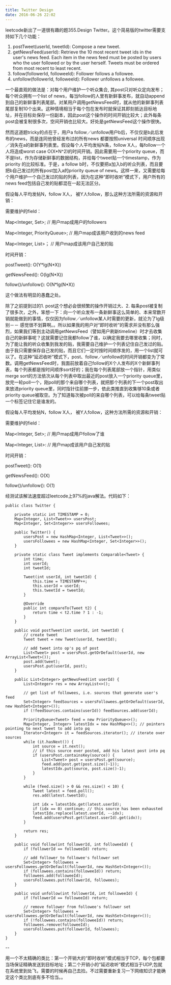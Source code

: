 ```yaml
---
title: Twitter Design
date: 2016-06-26 22:02
---
```


leetcode新出了一道很有趣的题355.Design Twitter。这个简易版的twitter需要支持如下几个功能：

1. postTweet(userId, tweetId): Compose a new tweet.
2. getNewsFeed(userId): Retrieve the 10 most recent tweet ids in the user's news feed. Each item in the news feed must be posted by users who the user followed or by the user herself. Tweets must be ordered from most recent to least recent.
3. follow(followerId, followeeId): Follower follows a followee.
4. unfollow(followerId, followeeId): Follower unfollows a followee.

一个最直观的做法是：对每个用户维护一个听众集合, 其post只对听众定向发布； 每个听众拥有一个list of news，每当follow的人里有新鲜事发布，就自动append到自己的新鲜事列表尾部。对某用户调用getNewsFeed时，就从他的新鲜事列表尾部复制10个出来。这种情境相当于每个包在发布时就保证其即刻抵达目标地址，并在目标处保存一份副本，因此post这个操作的时间开销比较大；此外每条post会被复制很多次，空间开销也比较大。好处是getNewsFeed这个操作很快。

然而这道题tricky的点在于，用户a follow／unfollow用户b后，不仅仅是b此后发布的news，而是连同他曾经发布过的所有news 都要按照universal 时间顺序出现／消失在a的新鲜事列表里。假设每个人平均发帖N条，follow X人，每follow一个人将造成worst case O(X*N^2)的时间开销。因此需要用一个priority queue，而不是list，作为存储新鲜事的数据结构，并给每个tweet贴一个timestamp，作为priority 的比较标准。于是，a follow b时，不仅要把a加入b的听众列表，而且要把b自己发过的所有post加入a的priority queue of news。这样一来，又需要给每个用户维护一个自己发过的贴的列表，因为在这种“即时收听”模式下，用户所有的news feed包括自己发的贴都混在一起无法区分。

假设每人平均发帖N，follow X人， 被Y人follow，那么这种方法所需的资源和开销：

需要维护的field：

Map<Integer, Set<Integer>>; // 用户map成用户的followers

Map<Integer, PriorityQueue<Tweet>>; // 用户map成该用户收到的news feed

Map<Integer, List<Integer>>； // 用户map成该用户自己发的贴

时间开销：

postTweet(): O(Y\*lg(N\*X))

getNewsFeed(): O(lg(N\*X))

follow()/unfollow(): O(N\*lg(N\*X))


这个做法有明显的愚蠢之处。

除了之前提到过的1. post这个想必会很频繁的操作开销过大、2. 每条post被复制了很多次，之外，笨想一下：向一个听众发布一条新鲜事这么简单的、本来常数开销就能做到的事情，仅仅因为follow／unfollow某人时需要的更新，就沦为了lg级别－－ 感觉很不划算啊。。所以如果我的用户对“即时收听”的需求并没有那么强烈，如果我们等到主动调用getNewsFeed（譬如用户刷新timeline）时才去收集自己的新鲜事呢？这就需要记住我都follow了谁，以确定我要去哪里收集；同时，为了能让我的听众收集到我发的贴，我需要自己维护一个列表记住自己发过的贴。由于我只需要保存自己发的贴，而且它们一定时按时间顺序发的，用一个list就可以了。在这种“延迟收听”模式下，post、follow／unfollow的时间开销都变为了常数。调用getNewsFeed时，我面前放着自己follow的X个人发布的X个新鲜事列表，每个列表都是按时间顺序sort好的；我在每个列表尾部放一个指针，用类似merge sort的方法依次从每个列表中取出最近的post放入一个priority queue里，放完一轮poll一个，刚poll的那个来自哪个列表，就把那个列表的下一个post取出来放进priority queue里，同时指针往前挪一步，依此类推直到收集够10条或者priority queue被取空。为了知道每次被poll的来自哪个列表，可以给每条tweet贴一个标签记住它是谁发的。

假设每人平均发帖N，follow X人， 被Y人follow，这种方法所需的资源和开销：

需要维护的field：

Map<Integer, Set<Integer>>; // 用户map成用户follow了谁

Map<Integer, List<Integer>>: // 用户map成该用户自己发的贴

时间开销：

postTweet(): O(1)

getNewsFeed(): O(X)

follow()/unfollow(): O(1)

经测试该解法速度超过leetcode上97%的java解法。代码如下：


```
public class Twitter {
    
    private static int TIMESTAMP = 0;
    Map<Integer, List<Tweet>> usersPost;
    Map<Integer, Set<Integer>> usersFollowees;

    public Twitter() {
        usersPost = new HashMap<Integer, List<Tweet>>();
        usersFollowees = new HashMap<Integer, Set<Integer>>();
    }
    
    private static class Tweet implements Comparable<Tweet> {
        int time;
        int userId;
        int tweetId;

        Tweet(int userId, int tweetId) {
            this.time = TIMESTAMP++;
            this.userId = userId;
            this.tweetId = tweetId;
        }
        
        @Override
        public int compareTo(Tweet t2) {
            return time < t2.time ? 1 : -1; 
        }
    }
    
    public void postTweet(int userId, int tweetId) {
        // create tweet
        Tweet tweet = new Tweet(userId, tweetId);
        
        // add tweet into op's pq of post
        List<Tweet> post = usersPost.getOrDefault(userId, new ArrayList<Tweet>());
        post.add(tweet);
        usersPost.put(userId, post);
    }
    
    public List<Integer> getNewsFeed(int userId) {
        List<Integer> res = new ArrayList<>();
        
        // get list of followees, i.e. sources that generate user's feed
        Set<Integer> feedSources = usersFollowees.getOrDefault(userId, new HashSet<Integer>());
        if (!feedSources.contains(userId)) feedSources.add(userId);
        
        PriorityQueue<Tweet> feed = new PriorityQueue<>(); 
        Map<Integer, Integer> latestIdx = new HashMap<>(); // pointers pointing to next tweet to add into pq
        Iterator<Integer> it = feedSources.iterator(); // iterate over sources
        while (it.hasNext()) {
            int source = it.next();
            // if this source ever posted, add his latest post into pq
            if (usersPost.containsKey(source)) {
                List<Tweet> post = usersPost.get(source);
                feed.add(post.get(post.size()-1));
                latestIdx.put(source, post.size()-1);
            }
        }
        
        while (feed.size() > 0 && res.size() < 10) {
            Tweet latest = feed.poll();
            res.add(latest.tweetId);
            
            int idx = latestIdx.get(latest.userId);
            if (idx == 0) continue; // this source has been exhausted
            latestIdx.replace(latest.userId, --idx);
            feed.add(usersPost.get(latest.userId).get(idx)); 
        }
        
        return res;
    }
    
    public void follow(int followerId, int followeeId) {
        if (followerId == followeeId) return;
        
        // add follower to followee's follower set
        Set<Integer> followees = usersFollowees.getOrDefault(followerId, new HashSet<Integer>());
        if (followees.contains(followeeId)) return;
        followees.add(followeeId);
        usersFollowees.put(followerId, followees);
    }
    
    public void unfollow(int followerId, int followeeId) {
        if (followerId == followeeId) return;
        
        // remove follower from followee's follower set
        Set<Integer> followees = usersFollowees.getOrDefault(followerId, new HashSet<Integer>());
        if (!followees.contains(followeeId)) return;
        followees.remove(followeeId);
        usersFollowees.put(followerId, followees);
    }
}

```

--

用一个不太精确的类比：第一个开销大的“即时收听”模式相当于TCP，每个包都要当场保证精确发送到目标地址；第二个开销小的“延迟收听”模式相当于UDP,包就在系统里到处飞，需要的时候再自己去捡。不过需要重新复习一下网络知识才能确定这个类比到底有多不恰当。。